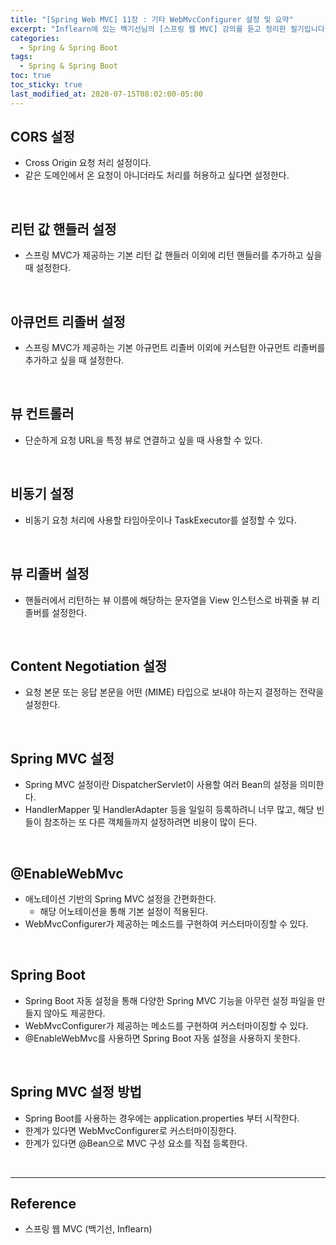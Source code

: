 ```yaml
---
title: "[Spring Web MVC] 11장 : 기타 WebMvcConfigurer 설정 및 요약"
excerpt: "Inflearn에 있는 백기선님의 [스프링 웹 MVC] 강의를 듣고 정리한 필기입니다."
categories:
  - Spring & Spring Boot  
tags:
  - Spring & Spring Boot
toc: true
toc_sticky: true
last_modified_at: 2020-07-15T08:02:00-05:00
---
```


## CORS 설정

* Cross Origin 요청 처리 설정이다.
* 같은 도메인에서 온 요청이 아니더라도 처리를 허용하고 싶다면 설정한다.

<br>

## 리턴 값 핸들러 설정

* 스프링 MVC가 제공하는 기본 리턴 값 핸들러 이외에 리턴 핸들러를 추가하고 싶을 때 설정한다.

<br>

## 아큐먼트 리졸버 설정

* 스프링 MVC가 제공하는 기본 아규먼트 리졸버 이외에 커스텀한 아규먼트 리졸버를 추가하고 싶을 때 설정한다.

<br>

## 뷰 컨트롤러

*	단순하게 요청 URL을 특정 뷰로 연결하고 싶을 때 사용할 수 있다.

<br>

## 비동기 설정

* 비동기 요청 처리에 사용할 타임아웃이나 TaskExecutor를 설정할 수 있다.

<br>

## 뷰 리졸버 설정

* 핸들러에서 리턴하는 뷰 이름에 해당하는 문자열을 View 인스턴스로 바꿔줄 뷰 리졸버를 설정한다.

<br>

## Content Negotiation 설정

* 요청 본문 또는 응답 본문을 어떤 (MIME) 타입으로 보내야 하는지 결정하는 전략을 설정한다.

<br>

## Spring MVC 설정

* Spring MVC 설정이란 DispatcherServlet이 사용할 여러 Bean의 설정을 의미한다.
* HandlerMapper 및 HandlerAdapter 등을 일일히 등록하려니 너무 많고, 해당 빈들이 참조하는 또 다른 객체들까지 설정하려면 비용이 많이 든다.

<br>

## @EnableWebMvc

* 애노테이션 기반의 Spring MVC 설정을 간편화한다.
  * 해당 어노테이션을 통해 기본 설정이 적용된다.
* WebMvcConfigurer가 제공하는 메소드를 구현하여 커스터마이징할 수 있다.

<br>

## Spring Boot

* Spring Boot 자동 설정을 통해 다양한 Spring MVC 기능을 아무런 설정 파일을 만들지 않아도 제공한다.
* WebMvcConfigurer가 제공하는 메소드를 구현하여 커스터마이징할 수 있다.
* @EnableWebMvc를 사용하면 Spring Boot 자동 설정을 사용하지 못한다.

<br>

## Spring MVC 설정 방법

* Spring Boot를 사용하는 경우에는 application.properties 부터 시작한다.
* 한계가 있다면 WebMvcConfigurer로 커스터마이징한다.
* 한계가 있다면 @Bean으로 MVC 구성 요소를 직접 등록한다.

<br>

---

## Reference

*	스프링 웹 MVC (백기선, Inflearn)
